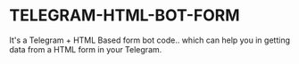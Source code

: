 # TELEGRAM-HTML-BOT-FORM
It's a Telegram + HTML Based form bot code.. which can help you in getting data from a HTML form in your Telegram.
